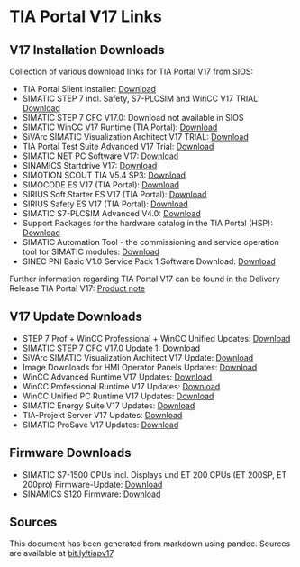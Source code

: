 # TIA Portal V17 Links
## V17 Installation Downloads

Collection of various download links for TIA Portal V17 from SIOS:

- TIA Portal Silent Installer: [Download](https://support.industry.siemens.com/cs/ww/en/view/109477685)
- SIMATIC STEP 7 incl. Safety, S7-PLCSIM and WinCC V17 TRIAL: [Download](https://support.industry.siemens.com/cs/ww/en/view/109784440)
- SIMATIC STEP 7 CFC V17.0: Download not available in SIOS
- SIMATIC WinCC V17 Runtime (TIA Portal): [Download](https://support.industry.siemens.com/cs/ww/en/view/109793105)
- SiVArc SIMATIC Visualization Architect V17 TRIAL: [Download](https://support.industry.siemens.com/cs/ww/en/view/109792355)
- TIA Portal Test Suite Advanced V17 Trial: [Download](https://support.industry.siemens.com/cs/ww/en/view/109793099)
- SIMATIC NET PC Software V17: [Download](https://support.industry.siemens.com/cs/ww/en/view/109798403)
- SINAMICS Startdrive V17: [Download](https://support.industry.siemens.com/cs/ww/en/view/109794362)
- SIMOTION SCOUT TIA V5.4 SP3: [Download](https://support.industry.siemens.com/cs/ww/en/view/109801441)
- SIMOCODE ES V17 (TIA Portal): [Download](https://support.industry.siemens.com/cs/ww/en/view/109793078)
- SIRIUS Soft Starter ES V17 (TIA Portal): [Download](https://support.industry.siemens.com/cs/ww/en/view/109793076)
- SIRIUS Safety ES V17 (TIA Portal): [Download](https://support.industry.siemens.com/cs/ww/en/view/109793090)
- SIMATIC S7-PLCSIM Advanced V4.0: [Download](https://support.industry.siemens.com/cs/ww/en/view/109795016)
- Support Packages for the hardware catalog in the TIA Portal (HSP): [Download](https://support.industry.siemens.com/cs/ww/en/view/72341852)
- SIMATIC Automation Tool - the commissioning and service operation tool for SIMATIC modules: [Download](https://support.industry.siemens.com/cs/ww/en/view/98161300)
- SINEC PNI Basic V1.0 Service Pack 1 Software Download: [Download](https://support.industry.siemens.com/cs/ww/en/view/109776941)

Further information regarding TIA Portal V17 can be found in the Delivery Release TIA Portal V17: [Product note](https://support.industry.siemens.com/cs/ww/en/view/109784438)

## V17 Update Downloads

- STEP 7 Prof + WinCC Professional + WinCC Unified Updates: [Download](https://support.industry.siemens.com/cs/ww/en/view/109784441)
- SIMATIC STEP 7 CFC V17.0 Update 1: [Download](https://support.industry.siemens.com/cs/de/de/view/109802837)
- SiVArc SIMATIC Visualization Architect V17 Update: [Download](https://support.industry.siemens.com/cs/ww/en/view/109792356)
- Image Downloads for HMI Operator Panels Updates: [Download](https://support.industry.siemens.com/cs/ww/en/view/109746530)
- WinCC Advanced Runtime V17 Updates: [Download](https://support.industry.siemens.com/cs/ww/en/view/109800912)
- WinCC Professional Runtime V17 Updates: [Download](https://support.industry.siemens.com/cs/ww/en/view/109800913)
- WinCC Unified PC Runtime V17 Updates: [Download](https://support.industry.siemens.com/cs/ww/en/view/109792166)
- SIMATIC Energy Suite V17 Updates: [Download](https://support.industry.siemens.com/cs/ww/en/view/109792371)
- TIA-Projekt Server V17 Updates: [Download](https://support.industry.siemens.com/cs/ww/en/view/109800915) 
- SIMATIC ProSave V17 Updates: [Download](https://support.industry.siemens.com/cs/ww/en/view/10347815) 

## Firmware Downloads
- SIMATIC S7-1500 CPUs incl. Displays und ET 200 CPUs (ET 200SP, ET 200pro) Firmware-Update: [Download](https://support.industry.siemens.com/cs/ww/en/view/109478459)
- SINAMICS S120 Firmware: [Download](https://support.industry.siemens.com/cs/ww/en/view/109780844)

## Sources
This document has been generated from markdown using pandoc. Sources are available at [bit.ly/tiapv17](https://bit.ly/tiapv17).
